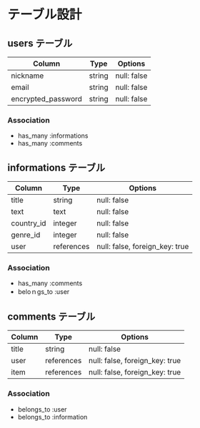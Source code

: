 # テーブル設計

## users テーブル

| Column             | Type     | Options     |
| ------------------ | -------- | ----------- |
| nickname           | string   | null: false |
| email              | string   | null: false |
| encrypted_password | string   | null: false |

### Association

- has_many :informations
- has_many :comments

## informations テーブル

| Column     | Type       | Options                        |
| ---------- | ---------- | ------------------------------ |
| title      | string     | null: false                    |
| text       | text       | null: false                    |
| country_id | integer    | null: false                    |
| genre_id   | integer    | null: false                    |
| user       | references | null: false, foreign_key: true |

### Association

- has_many :comments
- beloｎgs_to :user

## comments テーブル

| Column | Type       | Options                        |
| ------ | ---------- | ------------------------------ |
| title  | string     | null: false                    |
| user   | references | null: false, foreign_key: true |
| item   | references | null: false, foreign_key: true |

### Association

- belongs_to :user
- belongs_to :information
